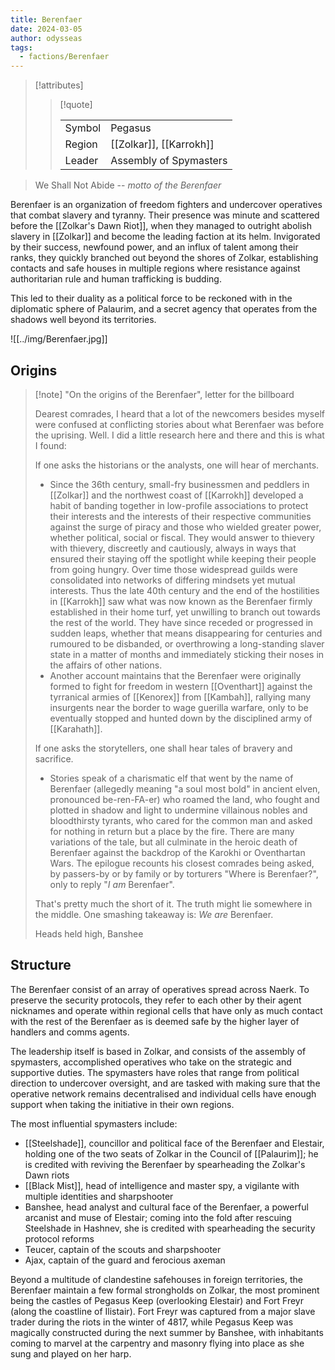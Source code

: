 ```yaml
---
title: Berenfaer
date: 2024-03-05
author: odysseas
tags:
  - factions/Berenfaer
---
```


> [!attributes]
> 
> > [!quote]
> >
> > | | |
> > | --- | --- |
> > | Symbol | Pegasus |
> > | Region | [[Zolkar]], [[Karrokh]] |
> > | Leader | Assembly of Spymasters |

> We Shall Not Abide
> -- _motto of the Berenfaer_

Berenfaer is an organization of freedom fighters and undercover operatives that combat slavery and tyranny. Their presence was minute and scattered before the [[Zolkar's Dawn Riot]], when they managed to outright abolish slavery in [[Zolkar]] and become the leading faction at its helm.
Invigorated by their success, newfound power, and an influx of talent among their ranks, they quickly branched out beyond the shores of Zolkar, establishing contacts and safe houses in multiple regions where resistance against authoritarian rule and human trafficking is budding.

This led to their duality as a political force to be reckoned with in the diplomatic sphere of Palaurim, and a secret agency that operates from the shadows well beyond its territories.

![[../img/Berenfaer.jpg]]

## Origins

> [!note] "On the origins of the Berenfaer", letter for the billboard
> 
> Dearest comrades,
> I heard that a lot of the newcomers besides myself were confused at conflicting stories about what Berenfaer was before the uprising. Well. I did a little research here and there and this is what I found:
>
> If one asks the historians or the analysts, one will hear of merchants.
> - Since the 36th century, small-fry businessmen and peddlers in [[Zolkar]] and the northwest coast of [[Karrokh]] developed a habit of banding together in low-profile associations to protect their interests and the interests of their respective communities against the surge of piracy and those who wielded greater power, whether political, social or fiscal. They would answer to thievery with thievery, discreetly and cautiously, always in ways that ensured their staying off the spotlight while keeping their people from going hungry. Over time those widespread guilds were consolidated into networks of differing mindsets yet mutual interests. Thus the late 40th century and the end of the hostilities in [[Karrokh]] saw what was now known as the Berenfaer firmly established in their home turf, yet unwilling to branch out towards the rest of the world. They have since receded or progressed in sudden leaps, whether that means disappearing for centuries and rumoured to be disbanded, or overthrowing a long-standing slaver state in a matter of months and immediately sticking their noses in the affairs of other nations.
> - Another account maintains that the Berenfaer were originally formed to fight for freedom in western [[Oventhart]] against the tyrranical armies of [[Kenorex]] from [[Kambah]], rallying many insurgents near the border to wage guerilla warfare, only to be eventually stopped and hunted down by the disciplined army of [[Karahath]].
> 
> If one asks the storytellers, one shall hear tales of bravery and sacrifice.
> - Stories speak of a charismatic elf that went by the name of Berenfaer (allegedly meaning "a soul most bold" in ancient elven, pronounced be-ren-FA-er) who roamed the land, who fought and plotted in shadow and light to undermine villainous nobles and bloodthirsty tyrants, who cared for the common man and asked for nothing in return but a place by the fire. There are many variations of the tale, but all culminate in the heroic death of Berenfaer against the backdrop of the Karokhi or Oventhartan Wars. The epilogue recounts his closest comrades being asked, by passers-by or by family or by torturers "Where is Berenfaer?", only to reply "_I am_ Berenfaer".
> 
> That's pretty much the short of it. The truth might lie somewhere in the middle.
> One smashing takeaway is: _We are_ Berenfaer.
> 
> Heads held high,
> Banshee

## Structure

The Berenfaer consist of an array of operatives spread across Naerk. To preserve the security protocols, they refer to each other by their agent nicknames and operate within regional cells that have only as much contact with the rest of the Berenfaer as is deemed safe by the higher layer of handlers and comms agents.

The leadership itself is based in Zolkar, and consists of the assembly of spymasters, accomplished operatives who take on the strategic and supportive duties.
The spymasters have roles that range from political direction to undercover oversight, and are tasked with making sure that the operative network remains decentralised and individual cells have enough support when taking the initiative in their own regions.

The most influential spymasters include:
- [[Steelshade]], councillor and political face of the Berenfaer and Elestair, holding one of the two seats of Zolkar in the Council of [[Palaurim]]; he is credited with reviving the Berenfaer by spearheading the Zolkar's Dawn riots
- [[Black Mist]], head of intelligence and master spy, a vigilante with multiple identities and sharpshooter
- Banshee, head analyst and cultural face of the Berenfaer, a powerful arcanist and muse of Elestair; coming into the fold after rescuing Steelshade in Hashnev, she is credited with spearheading the security protocol reforms
- Teucer, captain of the scouts and sharpshooter
- Ajax, captain of the guard and ferocious axeman

Beyond a multitude of clandestine safehouses in foreign territories, the Berenfaer maintain a few formal strongholds on Zolkar, the most prominent being the castles of Pegasus Keep (overlooking Elestair) and Fort Freyr (along the coastline of Ilistair).
Fort Freyr was captured from a major slave trader during the riots in the winter of 4817, while Pegasus Keep was magically constructed during the next summer by Banshee, with inhabitants coming to marvel at the carpentry and masonry flying into place as she sung and played on her harp.